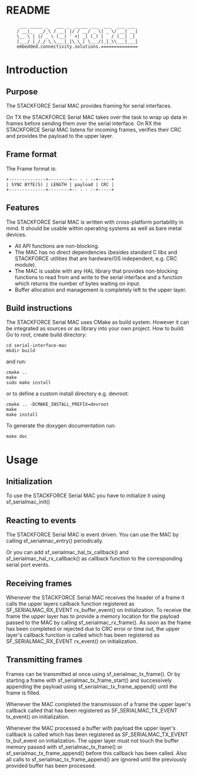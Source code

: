 # README
```
     ___ _____ _   ___ _  _____ ___  ___  ___ ___
    / __|_   _/_\ / __| |/ / __/ _ \| _ \/ __| __|
    \__ \ | |/ _ \ (__| ' <| _| (_) |   / (__| _|
    |___/ |_/_/ \_\___|_|\_\_| \___/|_|_\\___|___|
    embedded.connectivity.solutions.==============
```

# Introduction

## Purpose

The STACKFORCE Serial MAC provides framing for serial interfaces.

On TX the STACKFORCE Serial MAC takes over the task to wrap up data in frames
before sending them over the serial interface.
On RX the STACKFORCE Serial MAC listens for incoming frames, verifies their
CRC and provides the payload to the upper layer.

## Frame format

The Frame format is:

    +--------------+--------+-- - - --+-----+
    | SYNC BYTE(S) | LENGTH | payload | CRC |
    +--------------+--------+-- - - --+-----+

## Features

The STACKFORCE Serial MAC is written with cross-platform portability in mind.
It should be usable within operating systems as well as bare metal devices.

* All API functions are non-blocking.
* The MAC has no direct dependencies (besides standard C libs and
STACKFORCE utilities that are hardware/OS independent, e.g. CRC module).
* The MAC is usable with any HAL library that provides non-blocking
functions to read from and write to the serial interface and a function
which returns the number of bytes waiting on input.
* Buffer allocation and management is completely left to the upper layer.

## Build instructions

The STACKFORCE Serial MAC uses CMake as build system. However it can be 
integrated as sources or as library into your own project. How to build:
Go to root, create build directory:

    cd serial-interface-mac
    mkdir build

and run:

    cmake ..
    make
    sudo make install

or to define a custom install directory e.g. devroot:

    cmake .. -DCMAKE_INSTALL_PREFIX=devroot
    make
    make install

To generate the doxygen documentation run:

    make doc

# Usage

## Initialization

To use the STACKFORCE Serial MAC you have to initialize it using
sf_serialmac_init()

## Reacting to events

The STACKFORCE Serial MAC is event driven. You can use the MAC by calling
sf_serialmac_entry() periodically.

Or you can add sf_serialmac_hal_tx_callback() and
sf_serialmac_hal_rx_callback() as callback function to the corresponding
serial port events.

## Receiving frames

Whenever the STACKFORCE Serial MAC receives the header of a frame it calls
the upper layers callback function registered as SF_SERIALMAC_RX_EVENT
rx_buffer_event() on Initialization. To receive the frame the upper layer has
to provide a memory location for the payload passed to the MAC by calling
sf_serialmac_rx_frame(). As soon as the frame has been completed or rejected
due to CRC error or time out, the upper layer's callback function is called
which has been registered as SF_SERIALMAC_RX_EVENT rx_event() on
initialization.

## Transmitting frames

Frames can be transmitted at once using sf_serialmac_tx_frame(). Or by
starting a frame with sf_serialmac_tx_frame_start() and successively
appending the payload using sf_serialmac_tx_frame_append() until the frame
is filled.

Whenever the MAC completed the transmission of a frame the upper layer's
callback called that has been registered as SF_SERIALMAC_TX_EVENT tx_event()
on initialization.

Whenever the MAC processed a buffer with payload the upper layer's callback
is called which has been registered as SF_SERIALMAC_TX_EVENT tx_buf_event on
initialization. The upper layer must not touch the buffer memory passed with
sf_serialmac_tx_frame() or sf_serialmac_tx_frame_append() before this
callback has been called. Also all calls to sf_serialmac_tx_frame_append()
are ignored until the previously provided buffer has been processed.
